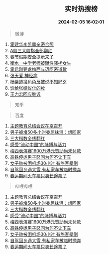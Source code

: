 <div align="center"><h2>实时热搜榜</h2><h4>2024-02-05 16:02:01</h4></div>

> 微博  

1. [霍建华李凯馨亲密合照](https://s.weibo.com/weibo?q=%23%E9%9C%8D%E5%BB%BA%E5%8D%8E%E6%9D%8E%E5%87%AF%E9%A6%A8%E4%BA%B2%E5%AF%86%E5%90%88%E7%85%A7%23&t=31&band_rank=1&Refer=top)<br />
2. [A股三大股指全部翻红](https://s.weibo.com/weibo?q=%23A%E8%82%A1%E4%B8%89%E5%A4%A7%E8%82%A1%E6%8C%87%E5%85%A8%E9%83%A8%E7%BF%BB%E7%BA%A2%23&t=31&band_rank=2&Refer=top)<br />
3. [春节假期安全提示来了](https://s.weibo.com/weibo?q=%23%E6%98%A5%E8%8A%82%E5%81%87%E6%9C%9F%E5%AE%89%E5%85%A8%E6%8F%90%E7%A4%BA%E6%9D%A5%E4%BA%86%23&t=31&band_rank=3&Refer=top)<br />
4. [衡水一中学老师被曝性骚扰女生](https://s.weibo.com/weibo?q=%23%E8%A1%A1%E6%B0%B4%E4%B8%80%E4%B8%AD%E5%AD%A6%E8%80%81%E5%B8%88%E8%A2%AB%E6%9B%9D%E6%80%A7%E9%AA%9A%E6%89%B0%E5%A5%B3%E7%94%9F%23&t=31&band_rank=4&Refer=top)<br />
5. [霍启刚要求梅西与迈阿密道歉](https://s.weibo.com/weibo?q=%23%E9%9C%8D%E5%90%AF%E5%88%9A%E8%A6%81%E6%B1%82%E6%A2%85%E8%A5%BF%E4%B8%8E%E8%BF%88%E9%98%BF%E5%AF%86%E9%81%93%E6%AD%89%23&t=31&band_rank=5&Refer=top)<br />
6. [张天爱 神经病](https://s.weibo.com/weibo?q=%E5%BC%A0%E5%A4%A9%E7%88%B1%20%E7%A5%9E%E7%BB%8F%E7%97%85&t=31&band_rank=6&Refer=top)<br />
7. [杨紫遭换角色反被说不知好歹](https://s.weibo.com/weibo?q=%23%E6%9D%A8%E7%B4%AB%E9%81%AD%E6%8D%A2%E8%A7%92%E8%89%B2%E5%8F%8D%E8%A2%AB%E8%AF%B4%E4%B8%8D%E7%9F%A5%E5%A5%BD%E6%AD%B9%23&t=31&band_rank=7&Refer=top)<br />
8. [谁给张婧仪化的妆](https://s.weibo.com/weibo?q=%23%E8%B0%81%E7%BB%99%E5%BC%A0%E5%A9%A7%E4%BB%AA%E5%8C%96%E7%9A%84%E5%A6%86%23&t=31&band_rank=8&Refer=top)<br />
9. [王力宏回应胜诉](https://s.weibo.com/weibo?q=%23%E7%8E%8B%E5%8A%9B%E5%AE%8F%E5%9B%9E%E5%BA%94%E8%83%9C%E8%AF%89%23&t=31&band_rank=9&Refer=top)<br />

> 知乎  


> 百度  

1. [主题教育总结会议在京召开](https://www.baidu.com/s?wd=%E4%B8%BB%E9%A2%98%E6%95%99%E8%82%B2%E6%80%BB%E7%BB%93%E4%BC%9A%E8%AE%AE%E5%9C%A8%E4%BA%AC%E5%8F%AC%E5%BC%80&sa=fyb_news&rsv_dl=fyb_news)<br />
2. [男子被堵50多小时委屈抹泪：想回家](https://www.baidu.com/s?wd=%E7%94%B7%E5%AD%90%E8%A2%AB%E5%A0%B550%E5%A4%9A%E5%B0%8F%E6%97%B6%E5%A7%94%E5%B1%88%E6%8A%B9%E6%B3%AA%EF%BC%9A%E6%83%B3%E5%9B%9E%E5%AE%B6&sa=fyb_news&rsv_dl=fyb_news)<br />
3. [三大指数全线翻红](https://www.baidu.com/s?wd=%E4%B8%89%E5%A4%A7%E6%8C%87%E6%95%B0%E5%85%A8%E7%BA%BF%E7%BF%BB%E7%BA%A2&sa=fyb_news&rsv_dl=fyb_news)<br />
4. [感受“流动中国”的脉搏与活力](https://www.baidu.com/s?wd=%E6%84%9F%E5%8F%97%E2%80%9C%E6%B5%81%E5%8A%A8%E4%B8%AD%E5%9B%BD%E2%80%9D%E7%9A%84%E8%84%89%E6%90%8F%E4%B8%8E%E6%B4%BB%E5%8A%9B&sa=fyb_news&rsv_dl=fyb_news)<br />
5. [梅西表演赛1600万港元赞助尚未付款](https://www.baidu.com/s?wd=%E6%A2%85%E8%A5%BF%E8%A1%A8%E6%BC%94%E8%B5%9B1600%E4%B8%87%E6%B8%AF%E5%85%83%E8%B5%9E%E5%8A%A9%E5%B0%9A%E6%9C%AA%E4%BB%98%E6%AC%BE&sa=fyb_news&rsv_dl=fyb_news)<br />
6. [高铁停运男子怒问为何不让下车](https://www.baidu.com/s?wd=%E9%AB%98%E9%93%81%E5%81%9C%E8%BF%90%E7%94%B7%E5%AD%90%E6%80%92%E9%97%AE%E4%B8%BA%E4%BD%95%E4%B8%8D%E8%AE%A9%E4%B8%8B%E8%BD%A6&sa=fyb_news&rsv_dl=fyb_news)<br />
7. [女子称被困机场30小时 有旅客晕倒](https://www.baidu.com/s?wd=%E5%A5%B3%E5%AD%90%E7%A7%B0%E8%A2%AB%E5%9B%B0%E6%9C%BA%E5%9C%BA30%E5%B0%8F%E6%97%B6+%E6%9C%89%E6%97%85%E5%AE%A2%E6%99%95%E5%80%92&sa=fyb_news&rsv_dl=fyb_news)<br />
8. [自驾回乡遇大雪 有私家车被临时抛弃](https://www.baidu.com/s?wd=%E8%87%AA%E9%A9%BE%E5%9B%9E%E4%B9%A1%E9%81%87%E5%A4%A7%E9%9B%AA+%E6%9C%89%E7%A7%81%E5%AE%B6%E8%BD%A6%E8%A2%AB%E4%B8%B4%E6%97%B6%E6%8A%9B%E5%BC%83&sa=fyb_news&rsv_dl=fyb_news)<br />
9. [春运期间火车票只卖长途票？](https://www.baidu.com/s?wd=%E6%98%A5%E8%BF%90%E6%9C%9F%E9%97%B4%E7%81%AB%E8%BD%A6%E7%A5%A8%E5%8F%AA%E5%8D%96%E9%95%BF%E9%80%94%E7%A5%A8%EF%BC%9F&sa=fyb_news&rsv_dl=fyb_news)<br />

> 哔哩哔哩  

1. [主题教育总结会议在京召开](https://www.baidu.com/s?wd=%E4%B8%BB%E9%A2%98%E6%95%99%E8%82%B2%E6%80%BB%E7%BB%93%E4%BC%9A%E8%AE%AE%E5%9C%A8%E4%BA%AC%E5%8F%AC%E5%BC%80&sa=fyb_news&rsv_dl=fyb_news)<br />
2. [男子被堵50多小时委屈抹泪：想回家](https://www.baidu.com/s?wd=%E7%94%B7%E5%AD%90%E8%A2%AB%E5%A0%B550%E5%A4%9A%E5%B0%8F%E6%97%B6%E5%A7%94%E5%B1%88%E6%8A%B9%E6%B3%AA%EF%BC%9A%E6%83%B3%E5%9B%9E%E5%AE%B6&sa=fyb_news&rsv_dl=fyb_news)<br />
3. [三大指数全线翻红](https://www.baidu.com/s?wd=%E4%B8%89%E5%A4%A7%E6%8C%87%E6%95%B0%E5%85%A8%E7%BA%BF%E7%BF%BB%E7%BA%A2&sa=fyb_news&rsv_dl=fyb_news)<br />
4. [感受“流动中国”的脉搏与活力](https://www.baidu.com/s?wd=%E6%84%9F%E5%8F%97%E2%80%9C%E6%B5%81%E5%8A%A8%E4%B8%AD%E5%9B%BD%E2%80%9D%E7%9A%84%E8%84%89%E6%90%8F%E4%B8%8E%E6%B4%BB%E5%8A%9B&sa=fyb_news&rsv_dl=fyb_news)<br />
5. [梅西表演赛1600万港元赞助尚未付款](https://www.baidu.com/s?wd=%E6%A2%85%E8%A5%BF%E8%A1%A8%E6%BC%94%E8%B5%9B1600%E4%B8%87%E6%B8%AF%E5%85%83%E8%B5%9E%E5%8A%A9%E5%B0%9A%E6%9C%AA%E4%BB%98%E6%AC%BE&sa=fyb_news&rsv_dl=fyb_news)<br />
6. [高铁停运男子怒问为何不让下车](https://www.baidu.com/s?wd=%E9%AB%98%E9%93%81%E5%81%9C%E8%BF%90%E7%94%B7%E5%AD%90%E6%80%92%E9%97%AE%E4%B8%BA%E4%BD%95%E4%B8%8D%E8%AE%A9%E4%B8%8B%E8%BD%A6&sa=fyb_news&rsv_dl=fyb_news)<br />
7. [女子称被困机场30小时 有旅客晕倒](https://www.baidu.com/s?wd=%E5%A5%B3%E5%AD%90%E7%A7%B0%E8%A2%AB%E5%9B%B0%E6%9C%BA%E5%9C%BA30%E5%B0%8F%E6%97%B6+%E6%9C%89%E6%97%85%E5%AE%A2%E6%99%95%E5%80%92&sa=fyb_news&rsv_dl=fyb_news)<br />
8. [自驾回乡遇大雪 有私家车被临时抛弃](https://www.baidu.com/s?wd=%E8%87%AA%E9%A9%BE%E5%9B%9E%E4%B9%A1%E9%81%87%E5%A4%A7%E9%9B%AA+%E6%9C%89%E7%A7%81%E5%AE%B6%E8%BD%A6%E8%A2%AB%E4%B8%B4%E6%97%B6%E6%8A%9B%E5%BC%83&sa=fyb_news&rsv_dl=fyb_news)<br />
9. [春运期间火车票只卖长途票？](https://www.baidu.com/s?wd=%E6%98%A5%E8%BF%90%E6%9C%9F%E9%97%B4%E7%81%AB%E8%BD%A6%E7%A5%A8%E5%8F%AA%E5%8D%96%E9%95%BF%E9%80%94%E7%A5%A8%EF%BC%9F&sa=fyb_news&rsv_dl=fyb_news)<br />
